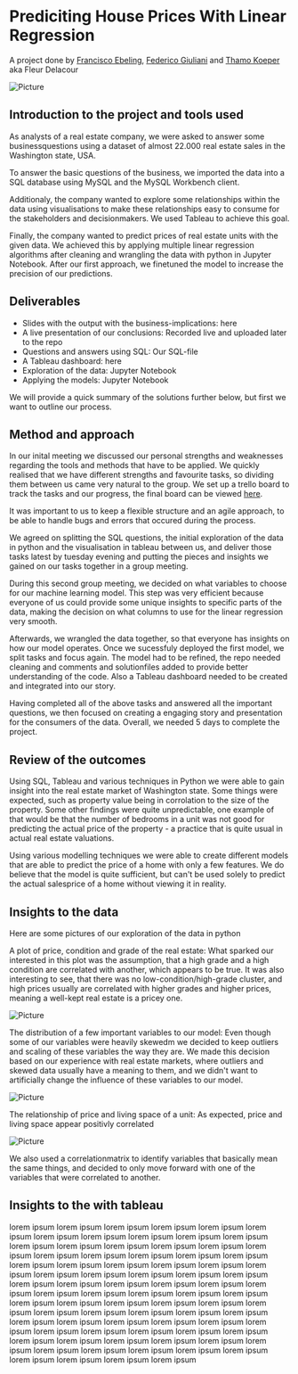 # Prediciting House Prices With Linear Regression
A project done by [Francisco Ebeling](https://github.com/ebelingbarros), [Federico Giuliani](https://github.com/FedericoGi) and [Thamo Koeper](https://github.com/Caparisun) aka Fleur Delacour

![Picture](https://github.com/Caparisun/data_mid_bootcamp_project_regression/blob/master/Pictures/real-state-project.jpg)

## Introduction to the project and tools used
As analysts of a real estate company, we were asked to answer some businessquestions using a dataset of almost 22.000 real estate sales in the Washington state, USA.

To answer the basic questions of the business, we imported the data into a SQL database using MySQL and the MySQL Workbench client.

Additionaly, the company wanted to explore some relationships within the data using visualisations to make these relationships easy to consume for the stakeholders and decisionmakers. We used Tableau to achieve this goal.

Finally, the company wanted to predict prices of real estate units with the given data. 
We achieved this by applying multiple linear regression algorithms after cleaning and wrangling the data with python in Jupyter Notebook.
After our first approach, we finetuned the model to increase the precision of our predictions.

## Deliverables
- Slides with the output with the business-implications: here
- A live presentation of our conclusions: Recorded live and uploaded later to the repo
- Questions and answers using SQL: Our SQL-file
- A Tableau dashboard: here
- Exploration of the data: Jupyter Notebook
- Applying the models: Jupyter Notebook

We will provide a quick summary of the solutions further below, but first we want to outline our process.

## Method and approach
In our inital meeting we discussed our personal strengths and weaknesses regarding the tools and methods that have to be applied. We quickly realised that we have different strengths and favourite tasks, so dividing them between us came very natural to the group. We set up a trello board to track the tasks and our progress, the final board can be viewed [here](https://trello.com/b/8Yu5xqIA/fleur-delacour).

It was important to us to keep a flexible structure and an agile approach, to be able to handle bugs and errors that occured during the process.

We agreed on splitting the SQL questions, the initial exploration of the data in python and the visualisation in tableau between us, and deliver those tasks latest by tuesday evening and putting the pieces and insights we gained on our tasks together in a group meeting.

During this second group meeting, we decided on what variables to choose for our machine learning model. This step was very efficient because everyone of us could provide some unique insights to specific parts of the data, making the decision on what columns to use for the linear regression very smooth.

Afterwards, we wrangled the data together, so that everyone has insights on how our model operates.
Once we sucessfuly deployed the first model, we split tasks and focus again. The model had to be refined, the repo needed cleaning and comments and solutionfiles added to provide better understanding of the code. Also a Tableau dashboard needed to be created and integrated into our story.

Having completed all of the above tasks and answered all the important questions, we then focused on creating a engaging story and presentation for the consumers of the data. Overall, we needed 5 days to complete the project.

## Review of the outcomes
Using SQL, Tableau and various techniques in Python we were able to gain  insight into the real estate market of Washington state. 
Some things were expected, such as property value being in corrolation to the size of the property. Some other findings were quite unpredictable, one example of that would be that the number of bedrooms in a unit was not good for predicting the actual price of the property - a practice that is quite usual in actual real estate valuations.

Using various modelling techniques we were able to create different models that are able to predict the price of a home with only a few features.
We do believe that the model is quite sufficient, but can't be used solely to predict the actual salesprice of a home without viewing it in reality.

## Insights to the data
Here are some pictures of our exploration of the data in python

A plot of price, condition and grade of the real estate:
What sparked our interested in this plot was the assumption, that a high grade and a high condition are correlated with another, which appears to be true.
It was also interesting to see, that there was no low-condition/high-grade cluster, and high prices usually are correlated with higher grades and higher prices, meaning a well-kept real estate is a pricey one.

![Picture](https://github.com/Caparisun/data_mid_bootcamp_project_regression/blob/master/Pictures/priceconditiongrade.png)


The distribution of a few important variables to our model:
Even though some of our variables were heavily skewedm we decided to keep outliers and scaling of these variables the way they are. We made this decision based on our experience with real estate markets, where outliers and skewed data usually have a meaning to them, and we didn't want to artificially change the influence of these variables to our model.

![Picture](https://github.com/Caparisun/data_mid_bootcamp_project_regression/blob/master/Pictures/ditribution.png)

The relationship of price and living space of a unit:
As expected, price and living space appear positivly correlated

![Picture](https://github.com/Caparisun/data_mid_bootcamp_project_regression/blob/master/Pictures/sqftprice.png)

We also used a correlationmatrix to identify variables that basically mean the same things, and decided to only move forward with one of the variables that were correlated to another.

## Insights to the with tableau

lorem ipsum lorem ipsum lorem ipsum lorem ipsum lorem ipsum lorem ipsum lorem ipsum lorem ipsum lorem ipsum lorem ipsum lorem ipsum lorem ipsum lorem ipsum lorem ipsum lorem ipsum lorem ipsum lorem ipsum lorem ipsum lorem ipsum lorem ipsum lorem ipsum lorem ipsum lorem ipsum lorem ipsum lorem ipsum lorem ipsum lorem ipsum lorem ipsum lorem ipsum lorem ipsum lorem ipsum lorem ipsum lorem ipsum lorem ipsum lorem ipsum lorem ipsum lorem ipsum lorem ipsum lorem ipsum lorem ipsum lorem ipsum lorem ipsum lorem ipsum lorem ipsum lorem ipsum lorem ipsum lorem ipsum lorem ipsum lorem ipsum lorem ipsum lorem ipsum lorem ipsum lorem ipsum lorem ipsum lorem ipsum lorem ipsum lorem ipsum lorem ipsum lorem ipsum lorem ipsum lorem ipsum lorem ipsum lorem ipsum lorem ipsum lorem ipsum lorem ipsum lorem ipsum lorem ipsum lorem ipsum lorem ipsum lorem ipsum lorem ipsum lorem ipsum lorem ipsum lorem ipsum lorem ipsum lorem ipsum lorem ipsum lorem ipsum lorem ipsum lorem ipsum 
